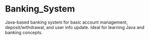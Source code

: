 # Banking_System
Java-based banking system for basic account management, deposit/withdrawal, and user info update. Ideal for learning Java and banking concepts.
